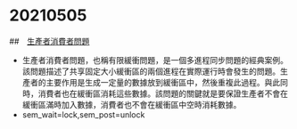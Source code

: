 # 20210505
##　[生產者消費者問題](https://zh.wikipedia.org/wiki/%E7%94%9F%E4%BA%A7%E8%80%85%E6%B6%88%E8%B4%B9%E8%80%85%E9%97%AE%E9%A2%98)
* 生產者消費者問題，也稱有限緩衝問題，是一個多進程同步問題的經典案例。該問題描述了共享固定大小緩衝區的兩個進程在實際運行時會發生的問題。生產者的主要作用是生成一定量的數據放到緩衝區中，然後重複此過程。與此同時，消費者也在緩衝區消耗這些數據。該問題的關鍵就是要保證生產者不會在緩衝區滿時加入數據，消費者也不會在緩衝區中空時消耗數據。
* sem_wait=lock,sem_post=unlock
